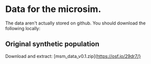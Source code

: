 # Data for the microsim.

The data aren't actually stored on github. You should download the following locally:

## Original synthetic population

Download and extract: [msm_data_v0.1.zip](https://osf.io/29dr7/}


